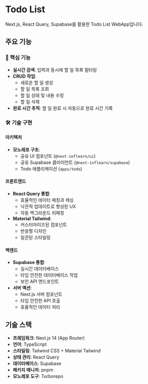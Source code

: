# Todo List

Next.js, React Query, Supabase를 활용한 Todo List WebApp입니다.

## 주요 기능

### 🎯 핵심 기능

- **실시간 검색**: 입력과 동시에 할 일 목록 필터링
- **CRUD 작업**:
  - 새로운 할 일 생성
  - 할 일 목록 조회
  - 할 일 상태 및 내용 수정
  - 할 일 삭제
- **완료 시간 추적**: 할 일 완료 시 자동으로 완료 시간 기록

### 🛠 기술 구현

#### 아키텍처

- **모노레포 구조**:
  - 공유 UI 컴포넌트 (`@next-inflearn/ui`)
  - 공유 Supabase 클라이언트 (`@next-inflearn/supabase`)
  - Todo 애플리케이션 (`apps/todo`)

#### 프론트엔드

- **React Query 통합**:
  - 효율적인 데이터 페칭과 캐싱
  - 낙관적 업데이트로 향상된 UX
  - 자동 백그라운드 리페칭
- **Material Tailwind**:
  - 커스터마이즈된 컴포넌트
  - 반응형 디자인
  - 일관된 스타일링

#### 백엔드

- **Supabase 통합**:
  - 실시간 데이터베이스
  - 타입 안전한 데이터베이스 작업
  - 보안 API 엔드포인트
- **서버 액션**:
  - Next.js 서버 컴포넌트
  - 타입 안전한 API 호출
  - 효율적인 데이터 처리

## 기술 스택

- **프레임워크**: Next.js 14 (App Router)
- **언어**: TypeScript
- **스타일링**: Tailwind CSS + Material Tailwind
- **상태 관리**: React Query
- **데이터베이스**: Supabase
- **패키지 매니저**: pnpm
- **모노레포 도구**: Turborepo
